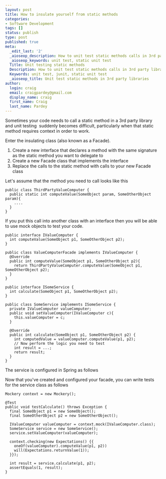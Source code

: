```yaml
---
layout: post
title: How to insulate yourself from static methods
categories:
- Software Development
tags: []
status: publish
type: post
published: true
meta:
  _edit_last: '2'
  _aioseop_description: How to unit test static methods calls in 3rd party libraries
  _aioseop_keywords: unit test, static unit test
  Title: Unit testing static methods
  Description: How to unit test static methods calls in 3rd party libraries
  Keywords: unit test, junit, static unit test
  _aioseop_title: Unit test static methods in 3rd party libraries
author:
  login: craig
  email: craigpardey@gmail.com
  display_name: craig
  first_name: Craig
  last_name: Pardey
---
```


Sometimes your code needs to call a static method in a 3rd party library and
unit testing  suddenly becomes difficult, particularly when that static method
requires context in order to work.

Enter the insulating class (also known as a Facade).

  1. Create a new interface that declares a method with the same signature as the static method you want to delegate to
  2. Create a new Facade class that implements the interface
  3. Replace the calls to the static method with calls to your new Facade class

Let's assume that the method you need to call looks like this

    
    
    
    public class ThirdPartyValueComputer {
      public static int computeValue(SomeObject param, SomeOtherObject param){
        ....
      }
    }
    

If you put this call into another class with an interface then you will be
able to use mock objects to test your code.

    
    
    
    public interface IValueComputer {
      int computeValue(SomeObject p1, SomeOtherObject p2);
    }
    
    public class ValueComputerFacade implements IValueComputer {
      @Override
      public int computeValue(SomeObject p1, SomeOtherObject p2){
        return ThirdPartyValueComputer.computeValue(SomeObject p1, SomeOtherObject p2);
      }
    }
    
    public interface ISomeService {
      int calculate(SomeObject p1, SomeOtherObject p2);
    }
    
    public class SomeService implements ISomeService {
      private IValueComputer valueComputer;
      public void setValueComputer(IValueComputer c){
        this.valueComputer = c;
      }
    
      @Override
      public int calculate(SomeObject p1, SomeOtherObject p2) {
        int computedValue = valueComputer.computeValue(p1, p2);
        // Now perform the logic you need to test
        int result = ...;
        return result;
      }
    }
    

The service is configured in Spring as follows

    
    
    
      
      
      
      
    

Now that you've created and configured your facade, you can write tests for
the service class as follows

    
    
    
    Mockery context = new Mockery();
    
    @Test
    public void testCalculate() throws Exception {
      final SomeObject p1 = new SomeObject();
      final SomeOtherObject p2 = new SomeOtherObject();
    
      IValueComputer valueComputer = context.mock(IValueComputer.class);
      SomeService service = new SomeService();
      service.setValueComputer(valueComputer);
      
      context.checking(new Expectations() {{
        oneOf(valueComputer).computeValue(p1, p2))
        will(Expectations.returnValue(1));
      }});
    
      int result = service.calculate(p1, p2);
      assertEquals(1, result);
    }
    

